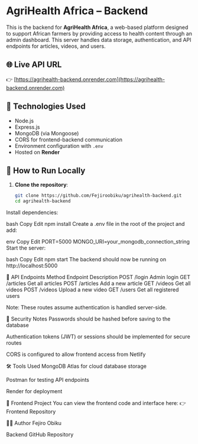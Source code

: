 # AgriHealth Africa – Backend

This is the backend for **AgriHealth Africa**, a web-based platform designed to support African farmers by providing access to health content through an admin dashboard. This server handles data storage, authentication, and API endpoints for articles, videos, and users.

## 🌐 Live API URL

👉 [https://agrihealth-backend.onrender.com](https://agrihealth-backend.onrender.com)

## 🧰 Technologies Used

- Node.js
- Express.js
- MongoDB (via Mongoose)
- CORS for frontend-backend communication
- Environment configuration with `.env`
- Hosted on **Render**

## 🚀 How to Run Locally

1. **Clone the repository**:
   ```bash
   git clone https://github.com/Fejiroobiku/agrihealth-backend.git
   cd agrihealth-backend
Install dependencies:

bash
Copy
Edit
npm install
Create a .env file in the root of the project and add:

env
Copy
Edit
PORT=5000
MONGO_URI=your_mongodb_connection_string
Start the server:

bash
Copy
Edit
npm start
The backend should now be running on http://localhost:5000

📡 API Endpoints
Method	Endpoint	Description
POST	/login	Admin login
GET	/articles	Get all articles
POST	/articles	Add a new article
GET	/videos	Get all videos
POST	/videos	Upload a new video
GET	/users	Get all registered users

Note: These routes assume authentication is handled server-side.

🔐 Security Notes
Passwords should be hashed before saving to the database

Authentication tokens (JWT) or sessions should be implemented for secure routes

CORS is configured to allow frontend access from Netlify

🛠️ Tools Used
MongoDB Atlas for cloud database storage

Postman for testing API endpoints

Render for deployment

🔗 Frontend Project
You can view the frontend code and interface here:
👉 Frontend Repository

🙋‍♂️ Author
Fejiro Obiku

Backend GitHub Repository
